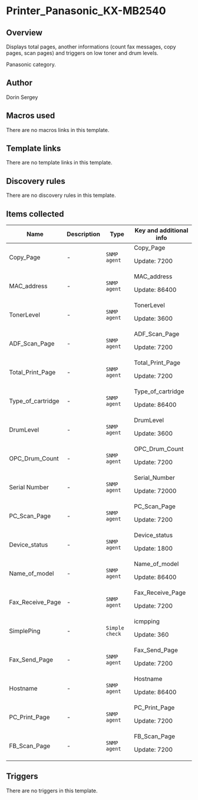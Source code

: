 # Printer_Panasonic_KX-MB2540

## Overview

Displays total pages, another informations (count fax messages, copy pages, scan pages) and triggers on low toner and drum levels.  
  
Panasonic category.



## Author

Dorin Sergey

## Macros used

There are no macros links in this template.

## Template links

There are no template links in this template.

## Discovery rules

There are no discovery rules in this template.

## Items collected

|Name|Description|Type|Key and additional info|
|----|-----------|----|----|
|Copy_Page|<p>-</p>|`SNMP agent`|Copy_Page<p>Update: 7200</p>|
|MAC_address|<p>-</p>|`SNMP agent`|MAC_address<p>Update: 86400</p>|
|TonerLevel|<p>-</p>|`SNMP agent`|TonerLevel<p>Update: 3600</p>|
|ADF_Scan_Page|<p>-</p>|`SNMP agent`|ADF_Scan_Page<p>Update: 7200</p>|
|Total_Print_Page|<p>-</p>|`SNMP agent`|Total_Print_Page<p>Update: 7200</p>|
|Type_of_cartridge|<p>-</p>|`SNMP agent`|Type_of_cartridge<p>Update: 86400</p>|
|DrumLevel|<p>-</p>|`SNMP agent`|DrumLevel<p>Update: 3600</p>|
|OPC_Drum_Count|<p>-</p>|`SNMP agent`|OPC_Drum_Count<p>Update: 7200</p>|
|Serial Number|<p>-</p>|`SNMP agent`|Serial_Number<p>Update: 72000</p>|
|PC_Scan_Page|<p>-</p>|`SNMP agent`|PC_Scan_Page<p>Update: 7200</p>|
|Device_status|<p>-</p>|`SNMP agent`|Device_status<p>Update: 1800</p>|
|Name_of_model|<p>-</p>|`SNMP agent`|Name_of_model<p>Update: 86400</p>|
|Fax_Receive_Page|<p>-</p>|`SNMP agent`|Fax_Receive_Page<p>Update: 7200</p>|
|SimplePing|<p>-</p>|`Simple check`|icmpping<p>Update: 360</p>|
|Fax_Send_Page|<p>-</p>|`SNMP agent`|Fax_Send_Page<p>Update: 7200</p>|
|Hostname|<p>-</p>|`SNMP agent`|Hostname<p>Update: 86400</p>|
|PC_Print_Page|<p>-</p>|`SNMP agent`|PC_Print_Page<p>Update: 7200</p>|
|FB_Scan_Page|<p>-</p>|`SNMP agent`|FB_Scan_Page<p>Update: 7200</p>|
## Triggers

There are no triggers in this template.


